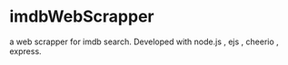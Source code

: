 # imdbWebScrapper
a web scrapper for imdb search.
Developed with node.js , ejs , cheerio , express.
